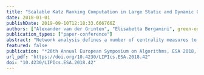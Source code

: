 ```yaml
---
title: "Scalable Katz Ranking Computation in Large Static and Dynamic Graphs"
date: 2018-01-01
publishDate: 2019-09-10T12:18:33.666766Z
authors: ["Alexander van der Grinten", "Elisabetta Bergamini", green-oded, admin, meyerhenke-henning]
publication_types: ["paper-conference"]
abstract: "Network analysis defines a number of centrality measures to identify the most central nodes in a network. Fast computation of those measures is a major challenge in algorithmic network analysis. Aside from closeness and betweenness, Katz centrality is one of the established centrality measures. In this paper, we consider the problem of computing rankings for Katz centrality. In particular, we propose upper and lower bounds on the Katz score of a given node. While previous approaches relied on numerical approximation or heuristics to compute Katz centrality rankings, we construct an algorithm that iteratively improves those upper and lower bounds until a correct Katz ranking is obtained. We extend our algorithm to dynamic graphs while maintaining its correctness guarantees. Experiments demonstrate that our static graph algorithm outperforms both numerical approaches and heuristics with speedups between 1.5 x and 3.5 x, depending on the desired quality guarantees. Our dynamic graph algorithm improves upon the static algorithm for update batches of less than 10000 edges. We provide efficient parallel CPU and GPU implementations of our algorithms that enable near real-time Katz centrality computation for graphs with hundreds of millions of nodes in fractions of seconds."
featured: false
publication: "*26th Annual European Symposium on Algorithms, ESA 2018, August 20-22, 2018, Helsinki, Finland*"
url_pdf: "https://doi.org/10.4230/LIPIcs.ESA.2018.42"
doi: "10.4230/LIPIcs.ESA.2018.42"
---
```


